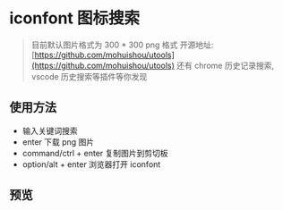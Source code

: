 # iconfont 图标搜索

> 目前默认图片格式为 300 \* 300 png 格式
> 开源地址: [https://github.com/mohuishou/utools](https://github.com/mohuishou/utools) 还有 chrome 历史记录搜索, vscode 历史搜索等插件等你发现

## 使用方法

- 输入关键词搜索
- enter 下载 png 图片
- command/ctrl + enter 复制图片到剪切板
- option/alt + enter 浏览器打开 iconfont

## 预览
